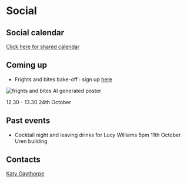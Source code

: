 # Social

## Social calendar

[Click here for shared calendar](https://outlook.office365.com/owa/calendar/6aac4f3cd5c14f7596ff96d463425c49@imperial.ac.uk/be78b35d280f4ad5be57b18a7a0e29285218192955509845337/calendar.html)

## Coming up

* Frights and bites bake-off : sign up [here](https://forms.office.com/Pages/ResponsePage.aspx?id=B3WJK4zudUWDC0-CZ8PTB3K1CztCIehAjI44BDXnK7pUM1c0TkdaUVVLUEtFTldRSE9TNEZRQzQzMi4u)

![frights and bites AI generated poster](../../img/frights_and_bites.png)

12.30 - 13.30 24th October

## Past events

* Cocktail night and leaving drinks for Lucy Williams
  5pm 11th October Uren building

## Contacts

<a href="mailto:k.gaythorpe@imperial.ac.uk">Katy Gaythorpe</a>
